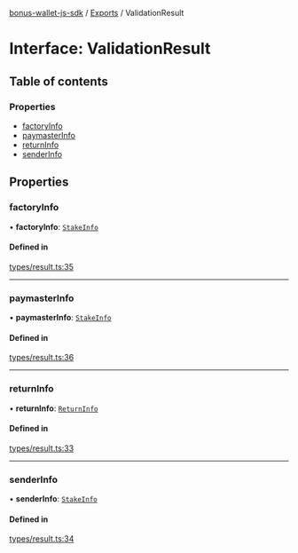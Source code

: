 [bonus-wallet-js-sdk](../README.md) / [Exports](../modules.md) / ValidationResult

# Interface: ValidationResult

## Table of contents

### Properties

- [factoryInfo](ValidationResult.md#factoryinfo)
- [paymasterInfo](ValidationResult.md#paymasterinfo)
- [returnInfo](ValidationResult.md#returninfo)
- [senderInfo](ValidationResult.md#senderinfo)

## Properties

### factoryInfo

• **factoryInfo**: [`StakeInfo`](StakeInfo.md)

#### Defined in

[types/result.ts:35](https://github.com/study-core/bonus-wallet-js-sdk/blob/030b2aa/src/types/result.ts#L35)

___

### paymasterInfo

• **paymasterInfo**: [`StakeInfo`](StakeInfo.md)

#### Defined in

[types/result.ts:36](https://github.com/study-core/bonus-wallet-js-sdk/blob/030b2aa/src/types/result.ts#L36)

___

### returnInfo

• **returnInfo**: [`ReturnInfo`](ReturnInfo.md)

#### Defined in

[types/result.ts:33](https://github.com/study-core/bonus-wallet-js-sdk/blob/030b2aa/src/types/result.ts#L33)

___

### senderInfo

• **senderInfo**: [`StakeInfo`](StakeInfo.md)

#### Defined in

[types/result.ts:34](https://github.com/study-core/bonus-wallet-js-sdk/blob/030b2aa/src/types/result.ts#L34)
